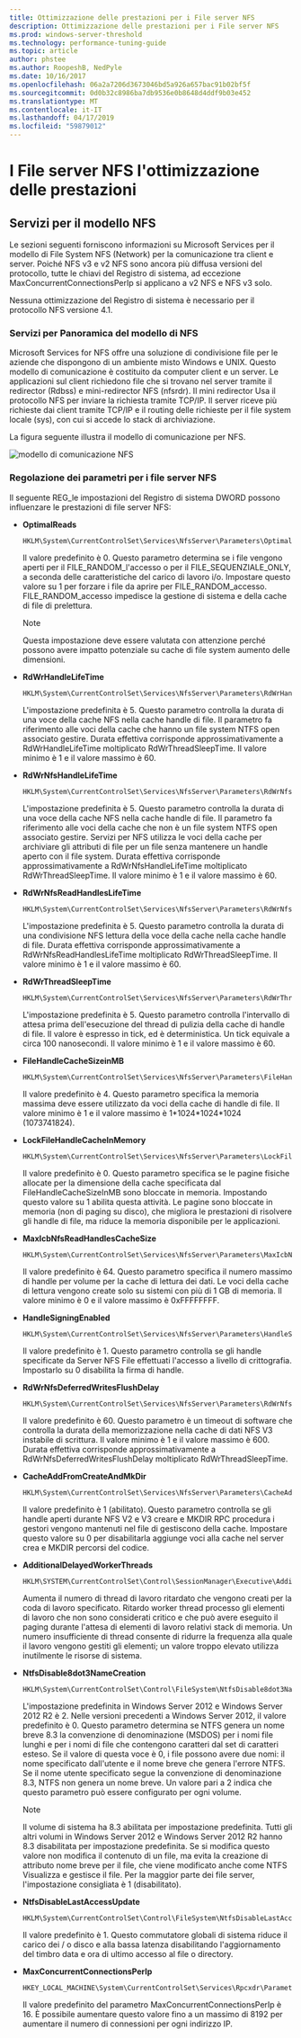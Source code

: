 ```yaml
---
title: Ottimizzazione delle prestazioni per i File server NFS
description: Ottimizzazione delle prestazioni per i File server NFS
ms.prod: windows-server-threshold
ms.technology: performance-tuning-guide
ms.topic: article
author: phstee
ms.author: RoopeshB, NedPyle
ms.date: 10/16/2017
ms.openlocfilehash: 06a2a7206d3673046bd5a926a657bac91b02bf5f
ms.sourcegitcommit: 0d0b32c8986ba7db9536e0b8648d4ddf9b03e452
ms.translationtype: MT
ms.contentlocale: it-IT
ms.lasthandoff: 04/17/2019
ms.locfileid: "59879012"
---
```

# <a name="performance-tuning-nfs-file-servers"></a>I File server NFS l'ottimizzazione delle prestazioni

## <a href="" id="servicesnfs"></a>Servizi per il modello NFS


Le sezioni seguenti forniscono informazioni su Microsoft Services per il modello di File System NFS (Network) per la comunicazione tra client e server. Poiché NFS v3 e v2 NFS sono ancora più diffusa versioni del protocollo, tutte le chiavi del Registro di sistema, ad eccezione MaxConcurrentConnectionsPerIp si applicano a v2 NFS e NFS v3 solo.

Nessuna ottimizzazione del Registro di sistema è necessario per il protocollo NFS versione 4.1.

### <a name="service-for-nfs-model-overview"></a>Servizi per Panoramica del modello di NFS

Microsoft Services for NFS offre una soluzione di condivisione file per le aziende che dispongono di un ambiente misto Windows e UNIX. Questo modello di comunicazione è costituito da computer client e un server. Le applicazioni sul client richiedono file che si trovano nel server tramite il redirector (Rdbss) e mini-redirector NFS (nfsrdr). Il mini redirector Usa il protocollo NFS per inviare la richiesta tramite TCP/IP. Il server riceve più richieste dai client tramite TCP/IP e il routing delle richieste per il file system locale (sys), con cui si accede lo stack di archiviazione.

La figura seguente illustra il modello di comunicazione per NFS.

![modello di comunicazione NFS](../../media/perftune-guide-nfs-model.png)

### <a name="tuning-parameters-for-nfs-file-servers"></a>Regolazione dei parametri per i file server NFS

Il seguente REG\_le impostazioni del Registro di sistema DWORD possono influenzare le prestazioni di file server NFS:

-   **OptimalReads**

    ```
    HKLM\System\CurrentControlSet\Services\NfsServer\Parameters\OptimalReads
    ```

    Il valore predefinito è 0. Questo parametro determina se i file vengono aperti per il FILE\_RANDOM\_l'accesso o per il FILE\_SEQUENZIALE\_ONLY, a seconda delle caratteristiche del carico di lavoro i/o. Impostare questo valore su 1 per forzare i file da aprire per FILE\_RANDOM\_accesso. FILE\_RANDOM\_accesso impedisce la gestione di sistema e della cache di file di prelettura.

    >[!NOTE]
    > Questa impostazione deve essere valutata con attenzione perché possono avere impatto potenziale su cache di file system aumento delle dimensioni.


-   **RdWrHandleLifeTime**

    ```
    HKLM\System\CurrentControlSet\Services\NfsServer\Parameters\RdWrHandleLifeTime
    ```

    L'impostazione predefinita è 5. Questo parametro controlla la durata di una voce della cache NFS nella cache handle di file. Il parametro fa riferimento alle voci della cache che hanno un file system NTFS open associato gestire. Durata effettiva corrisponde approssimativamente a RdWrHandleLifeTime moltiplicato RdWrThreadSleepTime. Il valore minimo è 1 e il valore massimo è 60.

-   **RdWrNfsHandleLifeTime**

    ```
    HKLM\System\CurrentControlSet\Services\NfsServer\Parameters\RdWrNfsHandleLifeTime
    ```

    L'impostazione predefinita è 5. Questo parametro controlla la durata di una voce della cache NFS nella cache handle di file. Il parametro fa riferimento alle voci della cache che non è un file system NTFS open associato gestire. Servizi per NFS utilizza le voci della cache per archiviare gli attributi di file per un file senza mantenere un handle aperto con il file system. Durata effettiva corrisponde approssimativamente a RdWrNfsHandleLifeTime moltiplicato RdWrThreadSleepTime. Il valore minimo è 1 e il valore massimo è 60.

-   **RdWrNfsReadHandlesLifeTime**

    ```
    HKLM\System\CurrentControlSet\Services\NfsServer\Parameters\RdWrNfsReadHandlesLifeTime
    ```

    L'impostazione predefinita è 5. Questo parametro controlla la durata di una condivisione NFS lettura della voce della cache nella cache handle di file. Durata effettiva corrisponde approssimativamente a RdWrNfsReadHandlesLifeTime moltiplicato RdWrThreadSleepTime. Il valore minimo è 1 e il valore massimo è 60.

-   **RdWrThreadSleepTime**

    ```
    HKLM\System\CurrentControlSet\Services\NfsServer\Parameters\RdWrThreadSleepTime
    ```

    L'impostazione predefinita è 5. Questo parametro controlla l'intervallo di attesa prima dell'esecuzione del thread di pulizia della cache di handle di file. Il valore è espresso in tick, ed è deterministica. Un tick equivale a circa 100 nanosecondi. Il valore minimo è 1 e il valore massimo è 60.

-   **FileHandleCacheSizeinMB**

    ```
    HKLM\System\CurrentControlSet\Services\NfsServer\Parameters\FileHandleCacheSizeinMB
    ```

    Il valore predefinito è 4. Questo parametro specifica la memoria massima deve essere utilizzato da voci della cache di handle di file. Il valore minimo è 1 e il valore massimo è 1\*1024\*1024\*1024 (1073741824).

-   **LockFileHandleCacheInMemory**

    ```
    HKLM\System\CurrentControlSet\Services\NfsServer\Parameters\LockFileHandleCacheInMemory
    ```

    Il valore predefinito è 0. Questo parametro specifica se le pagine fisiche allocate per la dimensione della cache specificata dal FileHandleCacheSizeInMB sono bloccate in memoria. Impostando questo valore su 1 abilita questa attività. Le pagine sono bloccate in memoria (non di paging su disco), che migliora le prestazioni di risolvere gli handle di file, ma riduce la memoria disponibile per le applicazioni.

-   **MaxIcbNfsReadHandlesCacheSize**

    ```
    HKLM\System\CurrentControlSet\Services\NfsServer\Parameters\MaxIcbNfsReadHandlesCacheSize
    ```

    Il valore predefinito è 64. Questo parametro specifica il numero massimo di handle per volume per la cache di lettura dei dati. Le voci della cache di lettura vengono create solo su sistemi con più di 1 GB di memoria. Il valore minimo è 0 e il valore massimo è 0xFFFFFFFF.

-   **HandleSigningEnabled**

    ```
    HKLM\System\CurrentControlSet\Services\NfsServer\Parameters\HandleSigningEnabled
    ```

    Il valore predefinito è 1. Questo parametro controlla se gli handle specificate da Server NFS File effettuati l'accesso a livello di crittografia. Impostarlo su 0 disabilita la firma di handle.

-   **RdWrNfsDeferredWritesFlushDelay**

    ```
    HKLM\System\CurrentControlSet\Services\NfsServer\Parameters\RdWrNfsDeferredWritesFlushDelay
    ```

    Il valore predefinito è 60. Questo parametro è un timeout di software che controlla la durata della memorizzazione nella cache di dati NFS V3 instabile di scrittura. Il valore minimo è 1 e il valore massimo è 600. Durata effettiva corrisponde approssimativamente a RdWrNfsDeferredWritesFlushDelay moltiplicato RdWrThreadSleepTime.

-   **CacheAddFromCreateAndMkDir**

    ```
    HKLM\System\CurrentControlSet\Services\NfsServer\Parameters\CacheAddFromCreateAndMkDir
    ```

    Il valore predefinito è 1 (abilitato). Questo parametro controlla se gli handle aperti durante NFS V2 e V3 creare e MKDIR RPC procedura i gestori vengono mantenuti nel file di gestiscono della cache. Impostare questo valore su 0 per disabilitarla aggiunge voci alla cache nel server crea e MKDIR percorsi del codice.

-   **AdditionalDelayedWorkerThreads**

    ```
    HKLM\SYSTEM\CurrentControlSet\Control\SessionManager\Executive\AdditionalDelayedWorkerThreads
    ```

    Aumenta il numero di thread di lavoro ritardato che vengono creati per la coda di lavoro specificato. Ritardo worker thread processo gli elementi di lavoro che non sono considerati critico e che può avere eseguito il paging durante l'attesa di elementi di lavoro relativi stack di memoria. Un numero insufficiente di thread consente di ridurre la frequenza alla quale il lavoro vengono gestiti gli elementi; un valore troppo elevato utilizza inutilmente le risorse di sistema.

-   **NtfsDisable8dot3NameCreation**

    ```
    HKLM\System\CurrentControlSet\Control\FileSystem\NtfsDisable8dot3NameCreation
    ```

    L'impostazione predefinita in Windows Server 2012 e Windows Server 2012 R2 è 2. Nelle versioni precedenti a Windows Server 2012, il valore predefinito è 0. Questo parametro determina se NTFS genera un nome breve 8.3 la convenzione di denominazione (MSDOS) per i nomi file lunghi e per i nomi di file che contengono caratteri dal set di caratteri esteso. Se il valore di questa voce è 0, i file possono avere due nomi: il nome specificato dall'utente e il nome breve che genera l'errore NTFS. Se il nome utente specificato segue la convenzione di denominazione 8.3, NTFS non genera un nome breve. Un valore pari a 2 indica che questo parametro può essere configurato per ogni volume.

    >[!NOTE]
    > Il volume di sistema ha 8.3 abilitata per impostazione predefinita. Tutti gli altri volumi in Windows Server 2012 e Windows Server 2012 R2 hanno 8.3 disabilitata per impostazione predefinita. Se si modifica questo valore non modifica il contenuto di un file, ma evita la creazione di attributo nome breve per il file, che viene modificato anche come NTFS Visualizza e gestisce il file. Per la maggior parte dei file server, l'impostazione consigliata è 1 (disabilitato).


-   **NtfsDisableLastAccessUpdate**

    ```
    HKLM\System\CurrentControlSet\Control\FileSystem\NtfsDisableLastAccessUpdate
    ```

    Il valore predefinito è 1. Questo commutatore globali di sistema riduce il carico dei / o disco e alla bassa latenza disabilitando l'aggiornamento del timbro data e ora di ultimo accesso al file o directory.

-   **MaxConcurrentConnectionsPerIp**

    ```
    HKEY_LOCAL_MACHINE\System\CurrentControlSet\Services\Rpcxdr\Parameters\MaxConcurrentConnectionsPerIp
    ```

    Il valore predefinito del parametro MaxConcurrentConnectionsPerIp è 16. È possibile aumentare questo valore fino a un massimo di 8192 per aumentare il numero di connessioni per ogni indirizzo IP.
